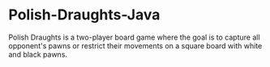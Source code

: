 # Polish-Draughts-Java
Polish Draughts is a two-player board game where the goal is to capture all opponent's pawns or restrict their movements on a square board with white and black pawns.

